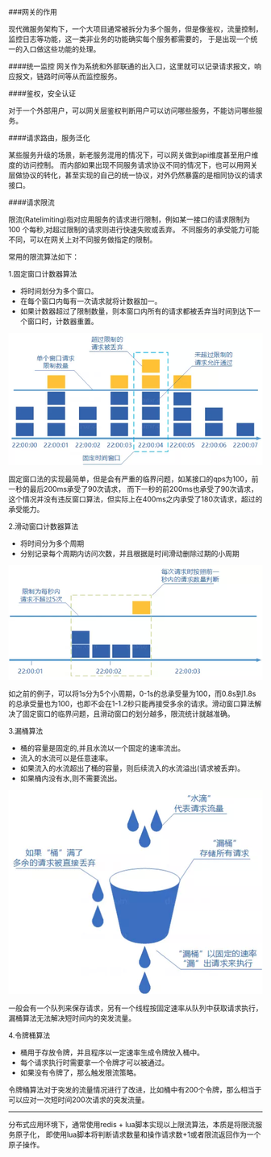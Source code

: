 ###网关的作用

现代微服务架构下，一个大项目通常被拆分为多个服务，但是像鉴权，流量控制，监控日志等功能，这一类非业务的功能确实每个服务都需要的，
于是出现一个统一的入口做这些功能的处理。

####统一监控 
网关作为系统和外部联通的出入口，这里就可以记录请求报文，响应报文，链路时间等从而监控服务。

####鉴权，安全认证

对于一个外部用户，可以网关层鉴权判断用户可以访问哪些服务，不能访问哪些服务。

####请求路由，服务泛化

某些服务升级的场景，新老服务混用的情况下，可以网关做到api维度甚至用户维度的访问控制。
而内部如果出现不同服务请求协议不同的情况下，也可以用网关层做协议的转化，甚至实现的自己的统一协议，对外仍然暴露的是相同协议的请求接口。

####请求限流

限流(Ratelimiting)指对应用服务的请求进行限制，例如某一接口的请求限制为 100 个每秒,对超过限制的请求则进行快速失败或丢弃。
不同服务的承受能力可能不同，可以在网关上对不同服务做指定的限制。

常用的限流算法如下：

1.固定窗口计数器算法

- 将时间划分为多个窗口。
- 在每个窗口内每有一次请求就将计数器加一。
- 如果计数器超过了限制数量，则本窗口内所有的请求都被丢弃当时间到达下一个窗口时，计数器重置。

![](./images/限流1.png)

固定窗口法的实现最简单，但是会有严重的临界问题，如某接口的qps为100，前一秒的最后200ms承受了90次请求，
而下一秒的前200ms也承受了90次请求，这个情况并没有违反窗口算法，但实际上在400ms之内承受了180次请求，超过的承受能力。

2.滑动窗口计数器算法

- 将时间分为多个周期
- 分别记录每个周期内访问次数，并且根据是时间滑动删除过期的小周期

![](./images/限流2.png)

如之前的例子，可以将1s分为5个小周期，0-1s的总承受量为100，而0.8s到1.8s
的总承受量也为100，也即不会在1-1.2秒只能再接受多余的请求。滑动窗口算法解决了固定窗口的临界问题，且滑动窗口的划分越多，限流统计就越准确。

3.漏桶算法

- 桶的容量是固定的,并且水流以一个固定的速率流出。
- 流入的水流可以是任意速率。
- 如果流入的水流超出了桶的容量，则后续流入的水流溢出(请求被丢弃)。
- 如果桶内没有水,则不需要流出。

![](./images/限流3.png)

一般会有一个队列来保存请求，另有一个线程按固定速率从队列中获取请求执行，漏桶算法无法解决短时间内的突发流量。

4.令牌桶算法

- 桶用于存放令牌，并且程序以一定速率生成令牌放入桶中。
- 每个请求执行时需要拿一个令牌才可以被通过。
- 如果没有令牌了，那么触发限流策略。

令牌桶算法对于突发的流量情况进行了改进，比如桶中有200个令牌，那么相当于可以应对一次短时间200次请求的突发流量。

***
分布式应用环境下，通常使用redis + lua脚本实现以上限流算法，本质是将限流服务原子化，
即使用lua脚本将判断请求数量和操作请求数+1或者限流返回作为一个原子操作。

